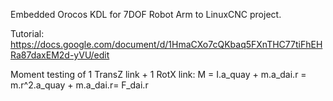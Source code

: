 Embedded Orocos KDL for 7DOF Robot Arm to LinuxCNC project.

Tutorial: https://docs.google.com/document/d/1HmaCXo7cQKbaq5FXnTHC77tiFhEHRa87daxEM2d-yVU/edit

Moment testing of 1 TransZ link + 1 RotX link:
M = I.a_quay + m.a_dai.r = m.r^2.a_quay +  m.a_dai.r= F_dai.r
